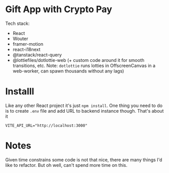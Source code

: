# Gift App with Crypto Pay

Tech stack:

- React
- Wouter
- framer-motion
- react-i18next
- @tanstack/react-query
- @lottiefiles/dotlottie-web (+ custom code around it for smooth transitions, etc. Note: `dotlottie` runs lotties in OffscreenCanvas in a web-worker, can spawn thousands without any lags)

# Installl

Like any other React project it's just `npm install`.
One thing you need to do is to create `.env` file and add URL to backend instance though.
That's about it

```
VITE_API_URL="http://localhost:3000"
```

# Notes

Given time constrains some code is not that nice, there are many things I'd like to refactor. But oh well, can't spend more time on this.
